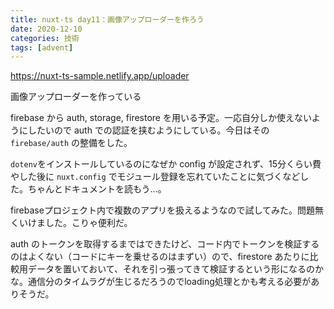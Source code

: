 ```yaml
---
title: nuxt-ts day11：画像アップローダーを作ろう
date: 2020-12-10
categories: 技術
tags: [advent]
---
```


https://nuxt-ts-sample.netlify.app/uploader

画像アップローダーを作っている


firebase から auth, storage, firestore を用いる予定。一応自分しか使えないようにしたいので auth での認証を挟むようにしている。今日はその `firebase/auth` の整備をした。

`dotenv`をインストールしているのになぜか config が設定されず、15分くらい費やした後に `nuxt.config` でモジュール登録を忘れていたことに気づくなどした。ちゃんとドキュメントを読もう...。

firebaseプロジェクト内で複数のアプリを扱えるようなので試してみた。問題無くいけました。こりゃ便利だ。

auth のトークンを取得するまではできたけど、コード内でトークンを検証するのはよくない（コードにキーを乗せるのはまずい）ので、firestore あたりに比較用データを置いておいて、それを引っ張ってきて検証するという形になるのかな。通信分のタイムラグが生じるだろうのでloading処理とかも考える必要がありそうだ。